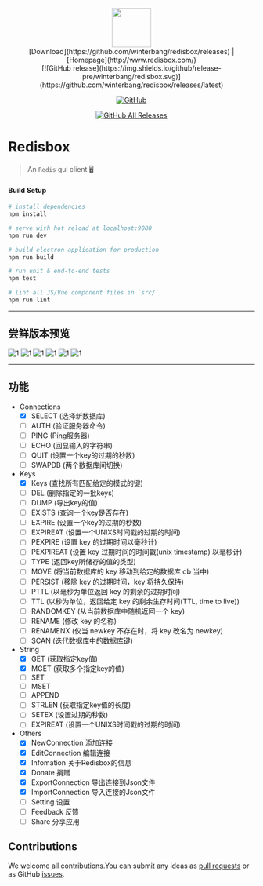 <center>
  <img src="src/renderer/assets/logo.png"  width="80px" height="80px">
</center>
<center>
  [Download](https://github.com/winterbang/redisbox/releases) | [Homepage](http://www.redisbox.com/)
</center>
<center>
  [![GitHub release](https://img.shields.io/github/release-pre/winterbang/redisbox.svg)](https://github.com/winterbang/redisbox/releases/latest)

  [![GitHub](https://img.shields.io/github/license/winterbang/redisbox.svg)](https://github.com/winterbang/redisbox/blob/master/LICENSE)

  [![GitHub All Releases](https://img.shields.io/github/downloads/winterbang/redisbox/total.svg)](https://github.com/winterbang/redisbox/releases/latest)
</center>

# Redisbox
> An `Redis` gui client :desktop_computer:

#### Build Setup

``` bash
# install dependencies
npm install

# serve with hot reload at localhost:9080
npm run dev

# build electron application for production
npm run build

# run unit & end-to-end tests
npm test

# lint all JS/Vue component files in `src/`
npm run lint

```

---

## 尝鲜版本预览
![1](/docs/assets/images/v0.0.1/1.jpg)
![1](/docs/assets/images/v0.0.1/2.jpg)
![1](/docs/assets/images/v0.0.1/3.jpg)
![1](/docs/assets/images/v0.0.1/4.jpg)
![1](/docs/assets/images/v0.0.1/5.jpg)
![1](/docs/assets/images/v0.0.1/6.jpg)

---

## 功能
- Connections
  - [x] SELECT (选择新数据库)
  - [ ] AUTH (验证服务器命令)
  - [ ] PING (Ping服务器)
  - [ ] ECHO (回显输入的字符串)
  - [ ] QUIT (设置一个key的过期的秒数)
  - [ ] SWAPDB (两个数据库间切换)
- Keys
  - [x] Keys (查找所有匹配给定的模式的键)
  - [ ] DEL (删除指定的一批keys)
  - [ ] DUMP (导出key的值)
  - [ ] EXISTS (查询一个key是否存在)
  - [ ] EXPIRE (设置一个key的过期的秒数)
  - [ ] EXPIREAT (设置一个UNIXS时间戳的过期的时间)
  - [ ] PEXPIRE (设置 key 的过期时间以毫秒计)
  - [ ] PEXPIREAT (设置 key 过期时间的时间戳(unix timestamp) 以毫秒计)
  - [ ] TYPE (返回key所储存的值的类型)
  - [ ] MOVE (将当前数据库的 key 移动到给定的数据库 db 当中)
  - [ ] PERSIST (移除 key 的过期时间，key 将持久保持)
  - [ ] PTTL (以毫秒为单位返回 key 的剩余的过期时间)
  - [ ] TTL (以秒为单位，返回给定 key 的剩余生存时间(TTL, time to live))
  - [ ] RANDOMKEY (从当前数据库中随机返回一个 key)
  - [ ] RENAME (修改 key 的名称)
  - [ ] RENAMENX (仅当 newkey 不存在时，将 key 改名为 newkey)
  - [ ] SCAN (迭代数据库中的数据库键)

- String
  - [x] GET (获取指定key值)
  - [x] MGET (获取多个指定key的值)
  - [ ] SET
  - [ ] MSET
  - [ ] APPEND
  - [ ] STRLEN (获取指定key值的长度)
  - [ ] SETEX (设置过期的秒数)
  - [ ] EXPIREAT (设置一个UNIXS时间戳的过期的时间)
- Others
  - [x] NewConnection 添加连接
  - [x] EditConnection 编辑连接
  - [x] Infomation 关于Redisbox的信息
  - [x] Donate 捐赠
  - [x] ExportConnection 导出连接到Json文件
  - [x] ImportConnection 导入连接的Json文件
  - [ ] Setting 设置
  - [ ] Feedback 反馈
  - [ ] Share 分享应用

<!-- ## 使用到的框架和插件 -->

  <!-- - 框架
    - [vue](https://github.com/vuejs/vue) v2.5.2
  - 插件
    - [vue-router](https://github.com/vuejs/vue-router) v3.0.1
    - [gitment](https://github.com/imsun/gitment) v0.0.3
    - [axios](https://github.com/axios/axios) v0.17.0
    - [marked](https://github.com/chjj/marked) v0.3.6
    - [highlight.js](https://github.com/isagalaev/highlight.js) v9.12.0
    - [PhotoSwipe](https://github.com/dimsemenov/PhotoSwipe) v4.1.2
    - [anchorjs](https://github.com/bryanbraun/anchorjs) v4.1.0 -->
## Contributions

We welcome all contributions.You can submit any ideas as [pull requests](https://github.com/winterbang/redisbox/pulls) or as GitHub [issues](https://github.com/winterbang/redisbox/issues).

